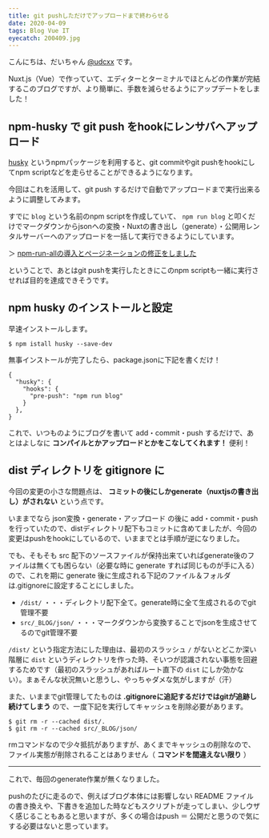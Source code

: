```yaml
---
title: git pushしただけでアップロードまで終わらせる
date: 2020-04-09
tags: Blog Vue IT
eyecatch: 200409.jpg
---
```


こんにちは、だいちゃん [@udcxx](https://twitter.com/udc_xx) です。

Nuxt.js（Vue）で作っていて、エディターとターミナルでほとんどの作業が完結するこのブログですが、より簡単に、手数を減らせるようにアップデートをしました！

## npm-husky で git push をhookにレンサバへアップロード

[husky](https://www.npmjs.com/package/husky) というnpmパッケージを利用すると、git commitやgit pushをhookにしてnpm scriptなどを走らせることができるようになります。

今回はこれを活用して、git push するだけで自動でアップロードまで実行出来るように調整してみます。

すでに `blog` という名前のnpm scriptを作成していて、 `npm run blog` と叩くだけでマークダウンからjsonへの変換・Nuxtの書き出し（generate）・公開用レンタルサーバーへのアップロードを一括して実行できるようにしています。

＞ [npm-run-allの導入とページネーションの修正をしました](/article/200206/npm-run-all-and-pagination/)

ということで、あとはgit pushを実行したときにこのnpm scriptも一緒に実行させれば目的を達成できそうです。

## npm husky のインストールと設定

早速インストールします。

```
$ npm istall husky --save-dev
```

無事インストールが完了したら、package.jsonに下記を書くだけ！

```
{
  "husky": {
    "hooks": {
      "pre-push": "npm run blog"
    }
  },
}
```

これで、いつものようにブログを書いて add・commit・push するだけで、あとはよしなに **コンパイルとかアップロードとかをこなしてくれます！** 便利！

## dist ディレクトリを gitignore に

今回の変更の小さな問題点は、 **コミットの後にしかgenerate（nuxtjsの書き出し）がされない** という点です。

いままでなら json変換・generate・アップロード の後に add・commit・push を行っていたので、distディレクトリ配下もコミットに含めてましたが、今回の変更はpushをhookにしているので、いままでとは手順が逆になりました。

でも、そもそも src 配下のソースファイルが保持出来ていればgenerate後のファイルは無くても困らない（必要な時に generate すれば同じものが手に入る）ので、これを期に generate 後に生成される下記のファイル＆フォルダは.gitignoreに設定することにしました。

* `/dist/` ・・・ディレクトリ配下全て。generate時に全て生成されるのでgit管理不要
* `src/_BLOG/json/` ・・・マークダウンから変換することでjsonを生成させてるのでgit管理不要

`/dist/` という指定方法にした理由は、最初のスラッシュ `/` がないとどこか深い階層に `dist` というディレクトリを作った時、そいつが認識されない事態を回避するためです（最初のスラッシュがあればルート直下の `dist` にしか効かない）。まぁそんな状況無いと思うし、やっちゃダメな気がしますが（汗）

また、いままでgit管理してたものは **.gitignoreに追記するだけではgitが追跡し続けてしまう** ので、一度下記を実行してキャッシュを削除必要があります。

```
$ git rm -r --cached dist/.
$ git rm -r --cached src/_BLOG/json/
```

rmコマンドなので少々抵抗がありますが、あくまでキャッシュの削除なので、ファイル実態が削除されることはありません（ **コマンドを間違えない限り** ）

-----

これで、毎回のgenerate作業が無くなりました。

pushのたびに走るので、例えばブログ本体には影響しない README ファイルの書き換えや、下書きを追加した時などもスクリプトが走ってしまい、少しウザく感じることもあると思いますが、多くの場合はpush ＝ 公開だと思うので気にする必要はないと思っています。
